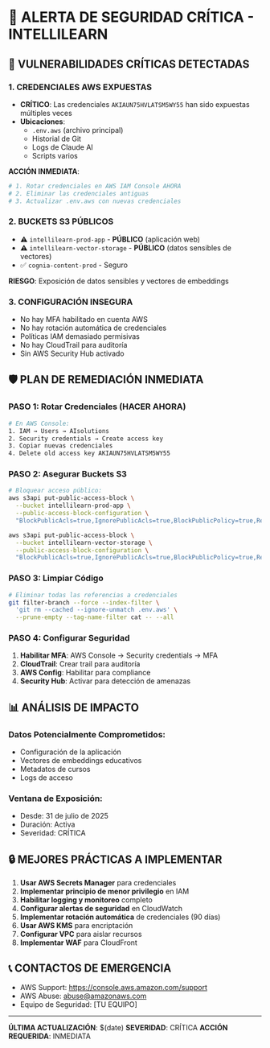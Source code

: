 # 🚨 ALERTA DE SEGURIDAD CRÍTICA - INTELLILEARN

## 🔴 VULNERABILIDADES CRÍTICAS DETECTADAS

### 1. **CREDENCIALES AWS EXPUESTAS**
- **CRÍTICO**: Las credenciales `AKIAUN75HVLATSM5WY55` han sido expuestas múltiples veces
- **Ubicaciones**:
  - `.env.aws` (archivo principal)
  - Historial de Git
  - Logs de Claude AI
  - Scripts varios

**ACCIÓN INMEDIATA**: 
```bash
# 1. Rotar credenciales en AWS IAM Console AHORA
# 2. Eliminar las credenciales antiguas
# 3. Actualizar .env.aws con nuevas credenciales
```

### 2. **BUCKETS S3 PÚBLICOS**
- ⚠️ `intellilearn-prod-app` - **PÚBLICO** (aplicación web)
- ⚠️ `intellilearn-vector-storage` - **PÚBLICO** (datos sensibles de vectores)
- ✅ `cognia-content-prod` - Seguro

**RIESGO**: Exposición de datos sensibles y vectores de embeddings

### 3. **CONFIGURACIÓN INSEGURA**
- No hay MFA habilitado en cuenta AWS
- No hay rotación automática de credenciales
- Políticas IAM demasiado permisivas
- No hay CloudTrail para auditoría
- Sin AWS Security Hub activado

## 🛡️ PLAN DE REMEDIACIÓN INMEDIATA

### PASO 1: Rotar Credenciales (HACER AHORA)
```bash
# En AWS Console:
1. IAM → Users → AIsolutions
2. Security credentials → Create access key
3. Copiar nuevas credenciales
4. Delete old access key AKIAUN75HVLATSM5WY55
```

### PASO 2: Asegurar Buckets S3
```bash
# Bloquear acceso público:
aws s3api put-public-access-block \
  --bucket intellilearn-prod-app \
  --public-access-block-configuration \
  "BlockPublicAcls=true,IgnorePublicAcls=true,BlockPublicPolicy=true,RestrictPublicBuckets=true"

aws s3api put-public-access-block \
  --bucket intellilearn-vector-storage \
  --public-access-block-configuration \
  "BlockPublicAcls=true,IgnorePublicAcls=true,BlockPublicPolicy=true,RestrictPublicBuckets=true"
```

### PASO 3: Limpiar Código
```bash
# Eliminar todas las referencias a credenciales
git filter-branch --force --index-filter \
  'git rm --cached --ignore-unmatch .env.aws' \
  --prune-empty --tag-name-filter cat -- --all
```

### PASO 4: Configurar Seguridad
1. **Habilitar MFA**: AWS Console → Security credentials → MFA
2. **CloudTrail**: Crear trail para auditoría
3. **AWS Config**: Habilitar para compliance
4. **Security Hub**: Activar para detección de amenazas

## 📊 ANÁLISIS DE IMPACTO

### Datos Potencialmente Comprometidos:
- Configuración de la aplicación
- Vectores de embeddings educativos
- Metadatos de cursos
- Logs de acceso

### Ventana de Exposición:
- Desde: 31 de julio de 2025
- Duración: Activa
- Severidad: CRÍTICA

## 🔒 MEJORES PRÁCTICAS A IMPLEMENTAR

1. **Usar AWS Secrets Manager** para credenciales
2. **Implementar principio de menor privilegio** en IAM
3. **Habilitar logging y monitoreo** completo
4. **Configurar alertas de seguridad** en CloudWatch
5. **Implementar rotación automática** de credenciales (90 días)
6. **Usar AWS KMS** para encriptación
7. **Configurar VPC** para aislar recursos
8. **Implementar WAF** para CloudFront

## 📞 CONTACTOS DE EMERGENCIA

- AWS Support: https://console.aws.amazon.com/support
- AWS Abuse: abuse@amazonaws.com
- Equipo de Seguridad: [TU EQUIPO]

---

**ÚLTIMA ACTUALIZACIÓN**: $(date)
**SEVERIDAD**: CRÍTICA
**ACCIÓN REQUERIDA**: INMEDIATA